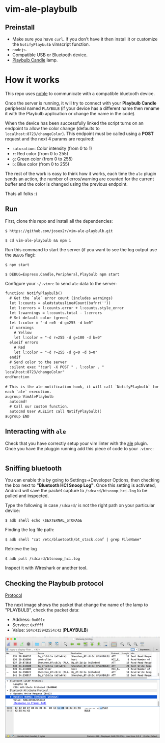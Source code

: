 # vim-ale-playbulb

## Preinstall

* Make sure you have `curl`. If you don't have it then install it or customize the `NotifyPlaybulb` vimscript function.
* `nodejs`.
* Compatible USB or Bluetooth device.
* [Playbulb Candle](http://www.playbulb.com/en/playbulb-candle-bluetooth-smart-led-flameless-candle.html) lamp.

# How it works

This repo uses [noble](https://github.com/sandeepmistry/noble) to communicate with a compatible bluetooth device.

Once the server is running, it will try to connect with your **Playbulb Candle** peripheral named `PLAYBULB` (if your device has
a different name then rename it with the Playbulb application or change the name in the code).

When the device has been successfully linked the script turns on an endpoint to allow the color change 
(defaults to `localhost:8723/changeColor`).
This endpoint must be called using a **POST** request and the next 4 params are required:

* `saturation`: Color intensity (from 0 to 1)
* `r`: Red color (from 0 to 255)
* `g`: Green color (from 0 to 255)
* `b`: Blue color (from 0 to 255)

The rest of the work is easy to think how it works, each time the `ale` plugin sends an action, the number of erros/warning
are counted for the current buffer and the color is changed using the previous endpoint.

Thats all folks :)

## Run

First, clone this repo and install all the dependencies:

`$ https://github.com/josex2r/vim-ale-playbulb.git`

`$ cd vim-ale-playbulb && npm i`

Run this command to start the server (if you want to see the log output use the `DEBUG` flag):

`$ npm start`

`$ DEBUG=Express,Candle,Peripheral,Playbulb npm start`

Configure your `~/.vimrc` to send `ale` data to the server:

```
function! NotifyPlaybulb()
  # Get the `ale` error count (includes warnings)
  let l:counts = ale#statusline#Count(bufnr(''))
  let l:errors = l:counts.error + l:counts.style_error
  let l:warnings = l:counts.total - l:errors
  # Set default color (green)
  let l:color = "-d r=0 -d g=255 -d b=0"
  if warnings
    # Yellow
    let l:color = "-d r=255 -d g=100 -d b=0"
  elseif errors
    # Red
    let l:color = "-d r=255 -d g=0 -d b=0"
  endif
  # Send color to the server
  :silent exec "!curl -X POST " . l:color . " localhost:8723/changeColor"
endfunction

# This is the ale notification hook, it will call `NotifyPlaybulb` for each `ale` execution.
augroup VimAlePlaybulb
  autocmd!
  # Call our custom function.
  autocmd User ALELint call NotifyPlaybulb()
augroup END
```

## Interacting with `ale`

Check that you have correctly setup your vim linter with the [ale](https://github.com/w0rp/ale) plugin.
Once you have the pluggin running add this piece of code to your `.vimrc`:

```

```

## Sniffing bluetooth

You can enable this by going to Settings->Developer Options, then checking the box next to 
**"Bluetooth HCI Snoop Log"**.
Once this setting is activated, Android will save the packet capture to `/sdcard/btsnoop_hci.log`
to be pulled and inspected.

Type the following in case `/sdcard/` is not the right path on your particular device:

`$ adb shell echo \$EXTERNAL_STORAGE`

Finding the log file path:

`$ adb shell "cat /etc/bluetooth/bt_stack.conf | grep FileName"`

Retrieve the log

`$ adb pull /sdcard/btsnoop_hci.log`

Inspect it with Wireshark or another tool.

## Checking the Playbulb protocol

[Protocol](https://github.com/Phhere/Playbulb)

The next image shows the packet that change the name of the lamp to "PLAYBULB", check the packet data:

* Address: `0x001c`
* Service: `0xffff`
* Value: `504c415942554c42` (**PLAYBULB**)

![wireshark](assets/wireshark.png)

